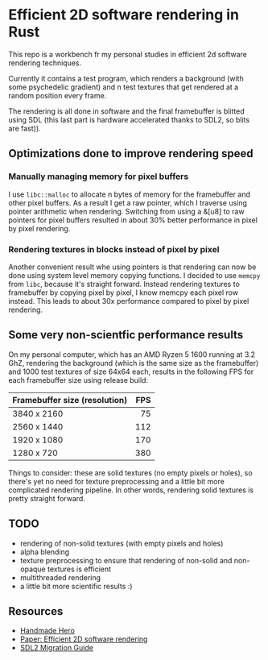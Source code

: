 # Efficient 2D software rendering in Rust

This repo is a workbench fr my personal studies in efficient 2d software rendering techniques.

Currently it contains a test program, which renders a background (with some psychedelic gradient)
and n test textures that get rendered at a random position every frame.

The rendering is all done in software and the final framebuffer is blitted using SDL (this last part is hardware accelerated thanks to SDL2,
so blits are fast)).

## Optimizations done to improve rendering speed

### Manually managing memory for pixel buffers

I use `libc::malloc` to allocate n bytes of memory for the framebuffer and other pixel buffers.
As a result I get a raw pointer, which I traverse using pointer arithmetic when rendering.
Switching from using a &[u8] to raw pointers for pixel buffers resulted in about 30% better performance
in pixel by pixel rendering.

### Rendering textures in blocks instead of pixel by pixel

Another convenient result whe using pointers is that rendering can now be done using system level
memory copying functions. I decided to use `memcpy` from `libc`, because it's straight forward.
Instead rendering textures to framebuffer by copying pixel by pixel, I know memcpy each pixel row instead.
This leads to about 30x performance compared to pixel by pixel rendering.

## Some very non-scientfic performance results

On my personal computer, which has an AMD Ryzen 5 1600 running at 3.2 GhZ, rendering the background (which is the same size as the framebuffer)
and 1000 test textures of size 64x64 each, results in the following FPS for each framebuffer size using release build:

| Framebuffer size (resolution) | FPS       |
| ----------------------------- | ---------:|
| 3840 x 2160                   | 75        |
| 2560 x 1440                   | 112       |
| 1920 x 1080                   | 170       |
| 1280 x 720                    | 380       |

Things to consider: these are solid textures (no empty pixels or holes),
so there's yet no need for texture preprocessing and a little bit more complicated rendering pipeline.
In other words, rendering solid textures is pretty straight forward.

## TODO

- rendering of non-solid textures (with empty pixels and holes)
- alpha blending
- texture preprocessing to ensure that rendering of non-solid and non-opaque textures is efficient
- multithreaded rendering
- a little bit more scientific results :)

## Resources

- [Handmade Hero](https://handmadehero.org/watch)
- [Paper: Efficient 2D software rendering](https://www.researchgate.net/publication/271769119_Efficient_2D_software_rendering)
- [SDL2 Migration Guide](https://wiki.libsdl.org/MigrationGuide)